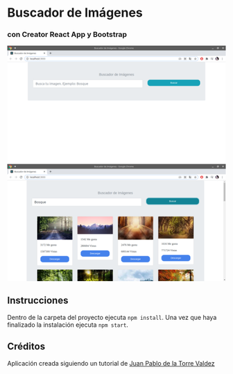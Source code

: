 # Buscador de Imágenes
### con Creator React App y Bootstrap

![Error al cargar la imagen](https://github.com/viccoronado/imagesearch/blob/main/preview/1.png)
![Error al cargar la imagen](https://github.com/viccoronado/imagesearch/blob/main/preview/2.png)

## Instrucciones
Dentro de la carpeta del proyecto ejecuta `npm install`. Una vez que haya finalizado la instalación ejecuta `npm start`.

## Créditos
Aplicación creada siguiendo un tutorial de [Juan Pablo de la Torre Valdez](https://github.com/juanpablogdl)
